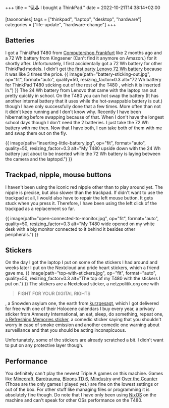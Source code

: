 +++
title = "💻️🕹️ I bought a ThinkPad."
date = 2022-10-21T14:38:14+02:00

[taxonomies]
tags = ["thinkpad", "laptop", "desktop", "hardware"]
categories = ["life-update", "hardware-change"]
+++
## Batteries

I got a ThinkPad T480 from [Computershop Frankfurt](https://computershopfrankfurt.de/) like 2 months ago and a 72 Wh battery from Kingsener (Can't find it anymore on Amazon.) for it shortly after. Unfortunately, I first accidentally got a 72 Wh battery for other ThinkPad models. I didn't get [the first party Lenovo 72 Wh battery](https://www.amazon.de/Lenovo-4X50M08812-LENOVO-ThinkPad-Battery/dp/B06WGMPFCD) because it was like 3 times the price. {{ image(path="battery-sticking-out.jpg", op="fit", format="auto", quality=50, resizing_factor=0.3 alt="72 Wh battery for ThinkPad T480 sticking out of the rest of the T480 , which it is inserted in.") }} The 24 Wh battery from Lenovo that came with the laptop ran out pretty quickly in school. On the T480 you can hot swap the battery (It has another internal battery that it uses while the hot-swappable battery is out.) though I have only successfully done that a few times. More often than not it didn't keep running and I don't know why. Recently I have been hibernating before swapping because of that. When I don't have the longest school days though I don't need the 2 batteries. I just take the 72 Wh battery with me then. Now that I have both, I can take both of them with me and swap them out on the fly.

{{ image(path="inserting-little-battery.jpg", op="fit", format="auto", quality=50, resizing_factor=0.3 alt="My T480 upside down with the 24 Wh battery just about to be inserted while the 72 Wh battery is laying between the camera and the laptopd.") }}

## Trackpad, nipple, mouse buttons

 I haven't been using the iconic red nipple other than to play around yet. The nipple is precise, but also slower than the trackpad. If didn't want to use the trackpad at all, I would also have to repair the left mouse button. It gets stuck when you press it. Therefore, I have been using the left click of the trackpad as a replacement so far.

{{ image(path="open-connected-to-monitor.jpg", op="fit", format="auto", quality=50, resizing_factor=0.3 alt="My T480 wide opened on my white desk with a big monitor connected to it behind it besides other peripherals.") }}

## Stickers

On the day I got the laptop I put on some of the stickers I had around and weeks later I put on the Nextcloud and pride heart stickers, which a friend gave me. {{ image(path="top-with-stickers.jpg", op="fit", format="auto", quality=50, resizing_factor=0.3 alt="The top of my T480 with the stickers I put on.") }}
 The stickers  are a Nextcloud sticker, a netzpolitik.org one with

> FIGHT FOR YOUR DIGITAL RIGHTS

, a Snowden asylum one, the earth from [kurzgesagt](https://kurzgesagt.org/), which I got delivered for free with one of their Holocene calendars I buy every year, a privacy sticker from Amnesty International, an eat, sleep, do something, repeat one, [a Refreshing Memories sticker](https://media.ccc.de/c/35c3), a comedic sticker saying that you shouldn't worry in case of smoke emission and another comedic one warning about surveillance and that you should be acting inconspicuous.

Unfortunately, some of the stickers are already scratched a bit. I didn't want to put on any protective layer though.

## Performance

You definitely can't play the newest Triple A games on this machine. Games like [Minecraft](https://minecraft.net), [Barotrauma](https://barotraumagame.com), [Bloons TD 6](https://btd6.com), [Mindustry](https://mindustrygame.github.io) and [Over the Counter](https://brampono.itch.io/over-the-counter) (Those are the only games I played yet.) are fine on the lowest settings or out of the box. For other stuff like managing files or programming it is absolutely fine though. Do note that I have only been using [NixOS](https://nixos.org) on the machine and can't speak for other OSs performance on the T480.
